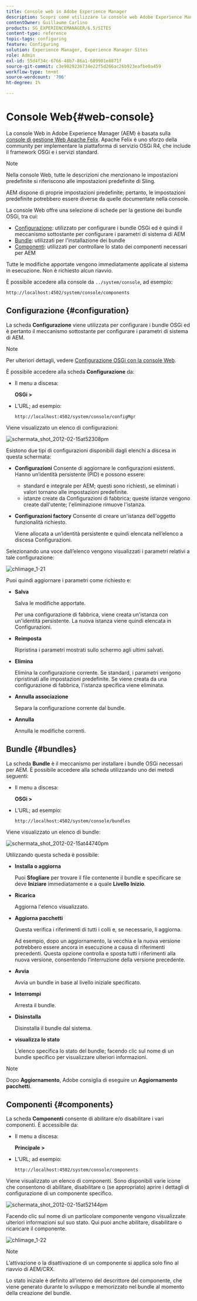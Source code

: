 ```yaml
---
title: Console web in Adobe Experience Manager
description: Scopri come utilizzare la console web Adobe Experience Manager (AEM).
contentOwner: Guillaume Carlino
products: SG_EXPERIENCEMANAGER/6.5/SITES
content-type: reference
topic-tags: configuring
feature: Configuring
solution: Experience Manager, Experience Manager Sites
role: Admin
exl-id: 55d4f34c-6766-48b7-86a1-689901e8871f
source-git-commit: c3e9029236734e22f5d266ac26b923eafbe0a459
workflow-type: tm+mt
source-wordcount: '706'
ht-degree: 1%

---
```


# Console Web{#web-console}

La console Web in Adobe Experience Manager (AEM) è basata sulla [console di gestione Web Apache Felix](https://felix.apache.org/documentation/subprojects/apache-felix-web-console.html). Apache Felix è uno sforzo della community per implementare la piattaforma di servizio OSGi R4, che include il framework OSGi e i servizi standard.

>[!NOTE]
>
>Nella console Web, tutte le descrizioni che menzionano le impostazioni predefinite si riferiscono alle impostazioni predefinite di Sling.
>
>AEM dispone di proprie impostazioni predefinite; pertanto, le impostazioni predefinite potrebbero essere diverse da quelle documentate nella console.

La console Web offre una selezione di schede per la gestione dei bundle OSGi, tra cui:

* [Configurazione](#configuration): utilizzato per configurare i bundle OSGi ed è quindi il meccanismo sottostante per configurare i parametri di sistema di AEM
* [Bundle](#bundles): utilizzati per l&#39;installazione dei bundle
* [Componenti](#components): utilizzati per controllare lo stato dei componenti necessari per AEM

Tutte le modifiche apportate vengono immediatamente applicate al sistema in esecuzione. Non è richiesto alcun riavvio.

È possibile accedere alla console da `../system/console`, ad esempio:

`http://localhost:4502/system/console/components`

## Configurazione {#configuration}

La scheda **Configurazione** viene utilizzata per configurare i bundle OSGi ed è pertanto il meccanismo sottostante per configurare i parametri di sistema di AEM.

>[!NOTE]
>
>Per ulteriori dettagli, vedere [Configurazione OSGi con la console Web](/help/sites-deploying/configuring-osgi.md).

È possibile accedere alla scheda **Configurazione** da:

* Il menu a discesa:

  **OSGi >**

* L’URL; ad esempio:

  `http://localhost:4502/system/console/configMgr`

Viene visualizzato un elenco di configurazioni:

![schermata_shot_2012-02-15at52308pm](assets/screen_shot_2012-02-15at52308pm.png)

Esistono due tipi di configurazioni disponibili dagli elenchi a discesa in questa schermata:

* **Configurazioni**
Consente di aggiornare le configurazioni esistenti. Hanno un’identità persistente (PID) e possono essere:

   * standard e integrale per AEM; questi sono richiesti, se eliminati i valori tornano alle impostazioni predefinite.
   * istanze create da Configurazioni di fabbrica; queste istanze vengono create dall&#39;utente; l&#39;eliminazione rimuove l&#39;istanza.

* **Configurazioni factory**
Consente di creare un&#39;istanza dell&#39;oggetto funzionalità richiesto.

  Viene allocata a un’identità persistente e quindi elencata nell’elenco a discesa Configurazioni.

Selezionando una voce dall’elenco vengono visualizzati i parametri relativi a tale configurazione:

![chlimage_1-21](assets/chlimage_1-21a.png)

Puoi quindi aggiornare i parametri come richiesto e:

* **Salva**

  Salva le modifiche apportate.

  Per una configurazione di fabbrica, viene creata un&#39;istanza con un&#39;identità persistente. La nuova istanza viene quindi elencata in Configurazioni.

* **Reimposta**

  Ripristina i parametri mostrati sullo schermo agli ultimi salvati.

* **Elimina**

  Elimina la configurazione corrente. Se standard, i parametri vengono ripristinati alle impostazioni predefinite. Se viene creata da una configurazione di fabbrica, l&#39;istanza specifica viene eliminata.

* **Annulla associazione**

  Separa la configurazione corrente dal bundle.

* **Annulla**

  Annulla le modifiche correnti.

## Bundle {#bundles}

La scheda **Bundle** è il meccanismo per installare i bundle OSGi necessari per AEM. È possibile accedere alla scheda utilizzando uno dei metodi seguenti:

* Il menu a discesa:

  **OSGi >**

* L’URL; ad esempio:

  `http://localhost:4502/system/console/bundles`

Viene visualizzato un elenco di bundle:

![schermata_shot_2012-02-15at44740pm](assets/screen_shot_2012-02-15at44740pm.png)

Utilizzando questa scheda è possibile:

* **Installa o aggiorna**

  Puoi **Sfogliare** per trovare il file contenente il bundle e specificare se deve **Iniziare** immediatamente e a quale **Livello Inizio**.

* **Ricarica**

  Aggiorna l&#39;elenco visualizzato.

* **Aggiorna pacchetti**

  Questa verifica i riferimenti di tutti i colli e, se necessario, li aggiorna.

  Ad esempio, dopo un aggiornamento, la vecchia e la nuova versione potrebbero essere ancora in esecuzione a causa di riferimenti precedenti. Questa opzione controlla e sposta tutti i riferimenti alla nuova versione, consentendo l’interruzione della versione precedente.

* **Avvia**

  Avvia un bundle in base al livello iniziale specificato.

* **Interrompi**

  Arresta il bundle.

* **Disinstalla**

  Disinstalla il bundle dal sistema.

* **visualizza lo stato**

  L’elenco specifica lo stato del bundle; facendo clic sul nome di un bundle specifico per visualizzare ulteriori informazioni.

>[!NOTE]
>
>Dopo **Aggiornamento**, Adobe consiglia di eseguire un **Aggiornamento pacchetti**.

## Componenti {#components}

La scheda **Componenti** consente di abilitare e/o disabilitare i vari componenti. È accessibile da:

* Il menu a discesa:

  **Principale >**

* L’URL; ad esempio:

  `http://localhost:4502/system/console/components`

Viene visualizzato un elenco di componenti. Sono disponibili varie icone che consentono di abilitare, disabilitare o (se appropriato) aprire i dettagli di configurazione di un componente specifico.

![schermata_shot_2012-02-15at52144pm](assets/screen_shot_2012-02-15at52144pm.png)

Facendo clic sul nome di un particolare componente vengono visualizzate ulteriori informazioni sul suo stato. Qui puoi anche abilitare, disabilitare o ricaricare il componente.

![chlimage_1-22](assets/chlimage_1-22a.png)

>[!NOTE]
>
>L’attivazione o la disattivazione di un componente si applica solo fino al riavvio di AEM/CRX.
>
>Lo stato iniziale è definito all’interno del descrittore del componente, che viene generato durante lo sviluppo e memorizzato nel bundle al momento della creazione del bundle.
